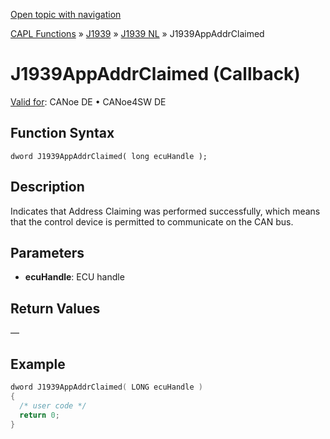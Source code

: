 [Open topic with navigation](../../../../../../CANoeDEFamily.htm#Topics/CAPLFunctions/J1939/J1939NodeLayer/Functions/CAPLfunctionJ1939AppAddrClaimed.md)

[CAPL Functions](../../../CAPLfunctions.md) » [J1939](../../CAPLfunctionsJ1939StartPage.md) » [J1939 NL](../CAPLfunctionsJ1939NLOverview.md) » J1939AppAddrClaimed

# J1939AppAddrClaimed (Callback)

[Valid for](../../../../Shared/FeatureAvailability.md):  CANoe DE • CANoe4SW DE

## Function Syntax

```
dword J1939AppAddrClaimed( long ecuHandle );
```

## Description

Indicates that Address Claiming was performed successfully, which means that the control device is permitted to communicate on the CAN bus.

## Parameters

- **ecuHandle**: ECU handle

## Return Values

—

## Example

```c
dword J1939AppAddrClaimed( LONG ecuHandle )
{
  /* user code */
  return 0;
}
```
